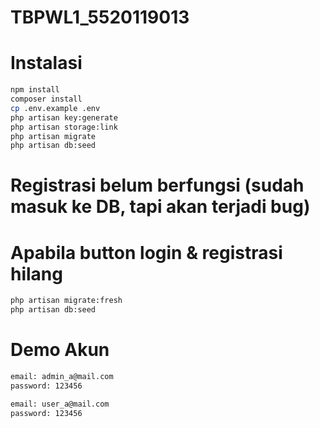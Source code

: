 # TBPWL1_5520119013

# Instalasi 
```sh
npm install
composer install
cp .env.example .env
php artisan key:generate
php artisan storage:link
php artisan migrate
php artisan db:seed
```
# Registrasi belum berfungsi (sudah masuk ke DB, tapi akan terjadi bug)

# Apabila button login & registrasi hilang
```sh
php artisan migrate:fresh
php artisan db:seed
```

# Demo Akun
```sh
email: admin_a@mail.com
password: 123456

email: user_a@mail.com
password: 123456
```
